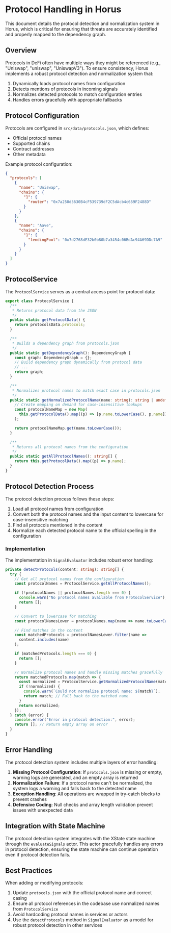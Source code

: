 # Protocol Handling in Horus

This document details the protocol detection and normalization system in Horus, which is critical for ensuring that threats are accurately identified and properly mapped to the dependency graph.

## Overview

Protocols in DeFi often have multiple ways they might be referenced (e.g., "Uniswap", "uniswap", "UniswapV3"). To ensure consistency, Horus implements a robust protocol detection and normalization system that:

1. Dynamically loads protocol names from configuration
2. Detects mentions of protocols in incoming signals
3. Normalizes detected protocols to match configuration entries
4. Handles errors gracefully with appropriate fallbacks

## Protocol Configuration

Protocols are configured in `src/data/protocols.json`, which defines:

- Official protocol names
- Supported chains
- Contract addresses
- Other metadata

Example protocol configuration:

```json
{
  "protocols": [
    {
      "name": "Uniswap",
      "chains": {
        "1": {
          "router": "0x7a250d5630B4cF539739dF2C5dAcb4c659F2488D"
        }
      }
    },
    {
      "name": "Aave",
      "chains": {
        "1": {
          "lendingPool": "0x7d2768dE32b0b80b7a3454c06BdAc94A69DDc7A9"
        }
      }
    }
  ]
}
```

## ProtocolService

The `ProtocolService` serves as a central access point for protocol data:

```typescript
export class ProtocolService {
  /**
   * Returns protocol data from the JSON
   */
  public static getProtocolData() {
    return protocolsData.protocols;
  }

  /**
   * Builds a dependency graph from protocols.json
   */
  public static getDependencyGraph(): DependencyGraph {
    const graph: DependencyGraph = {};
    // Build dependency graph dynamically from protocol data
    // ...
    return graph;
  }

  /**
   * Normalizes protocol names to match exact case in protocols.json
   */
  public static getNormalizedProtocolName(name: string): string | undefined {
    // Create mapping on demand for case-insensitive lookups
    const protocolNameMap = new Map(
      this.getProtocolData().map((p) => [p.name.toLowerCase(), p.name])
    );

    return protocolNameMap.get(name.toLowerCase());
  }

  /**
   * Returns all protocol names from the configuration
   */
  public static getAllProtocolNames(): string[] {
    return this.getProtocolData().map((p) => p.name);
  }
}
```

## Protocol Detection Process

The protocol detection process follows these steps:

1. Load all protocol names from configuration
2. Convert both the protocol names and the input content to lowercase for case-insensitive matching
3. Find all protocols mentioned in the content
4. Normalize each detected protocol name to the official spelling in the configuration

### Implementation

The implementation in `SignalEvaluator` includes robust error handling:

```typescript
private detectProtocols(content: string): string[] {
  try {
    // Get all protocol names from the configuration
    const protocolNames = ProtocolService.getAllProtocolNames();

    if (!protocolNames || protocolNames.length === 0) {
      console.warn("No protocol names available from ProtocolService");
      return [];
    }

    // Convert to lowercase for matching
    const protocolNamesLower = protocolNames.map(name => name.toLowerCase());

    // Find matches in the content
    const matchedProtocols = protocolNamesLower.filter(name =>
      content.includes(name)
    );

    if (matchedProtocols.length === 0) {
      return [];
    }

    // Normalize protocol names and handle missing matches gracefully
    return matchedProtocols.map(match => {
      const normalized = ProtocolService.getNormalizedProtocolName(match);
      if (!normalized) {
        console.warn(`Could not normalize protocol name: ${match}`);
        return match; // Fall back to the matched name
      }
      return normalized;
    });
  } catch (error) {
    console.error("Error in protocol detection:", error);
    return []; // Return empty array on error
  }
}
```

## Error Handling

The protocol detection system includes multiple layers of error handling:

1. **Missing Protocol Configuration**: If `protocols.json` is missing or empty, warning logs are generated, and an empty array is returned
2. **Normalization Failure**: If a protocol name can't be normalized, the system logs a warning and falls back to the detected name
3. **Exception Handling**: All operations are wrapped in try-catch blocks to prevent crashes
4. **Defensive Coding**: Null checks and array length validation prevent issues with unexpected data

## Integration with State Machine

The protocol detection system integrates with the XState state machine through the `evaluateSignals` actor. This actor gracefully handles any errors in protocol detection, ensuring the state machine can continue operation even if protocol detection fails.

## Best Practices

When adding or modifying protocols:

1. Update `protocols.json` with the official protocol name and correct casing
2. Ensure all protocol references in the codebase use normalized names from `ProtocolService`
3. Avoid hardcoding protocol names in services or actors
4. Use the `detectProtocols` method in `SignalEvaluator` as a model for robust protocol detection in other services
